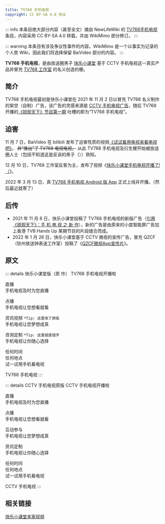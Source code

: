 ```yaml
---
title: TV768 手机电视
copyright: CC BY-SA 4.0 协议
---
```


::: info
本条目绝大部分内容（甚至全文）摘自 NewLifeWiki 的 [TV768手机电视](https://newlifewiki.miraheze.org/wiki/TV768手机电视) 条目，内容采用 CC BY-SA 4.0 转载，并由 WikiMimo 部分修订。
:::

::: warning
本条目有涉及争议性事件的内容。WikiMimo 是一个以事实为记录的个人势 Wiki，因此我们将选择保留 BaiVideo 部分的内容。
:::

**TV768 手机电视**，是由放送圈黑子 [快乐小课堂](/web-fair/tv-broadcasting-weirdo/klxkt.md) 基于 CCTV 手机电视这一真实产品并冒充 [TV768 工作室](../self-media/tv768-studio.md) 的名义创造的梗。

## 简介

TV768 手机电视最初是快乐小课堂在 2021 年 11 月 2 日以冒充 TV768 名义制作的架空（自制）广告，该广告的灵感来源是 [CCTV 手机电视广告](https://www.bilibili.com/video/BV1u3411475X)，随后 TV768 开播的[《锐观天下》节目第一期](https://www.bilibili.com/video/BV1TL4y1q7sm) 吐槽的即为“TV768 手机电视”。

## 迫害

11 月 7 日，BaiVideo 在 bilibili 发布了迫害性质的视频[《试试看用电视来看电视吧》](https://www.bilibili.com/video/BV1eq4y1373H)， ~~并“推出”了 TV768 电视电视，~~ 从此 TV768 手机电视及衍生梗开始被放送圈人士（包括不知道这是反讽的黑子（））熟知。

12 月 10 日，TV768 工作室反客为主，发布了视频《[快乐小课堂手机电视开播了!（](https://www.bilibili.com/video/BV1z34y1X75W/)》。

2022 年 3 月 13 日，真·[TV768 手机电视 Android 版 App](https://t.bilibili.com/637049430832316423) 正式上线并开播。（然后最近就寄了）

## 后传

- 2021 年 11 月 8 日，快乐小课堂投稿了 TV768 手机电视的新版广告（[引用《锐观天下》：手 机 电 视 之 新 作](https://www.bilibili.com/video/BV1Xb4y187Re)），新的广告是由原来的小度智能屏广告加上香港 TVB Hands Up 某期节目的片段缝合而成。
- 2022 年 1 月 26 日，快乐小课堂基于 CCTV 微视的宣传广告，冒充 QZCF（钦州放送钟表迷工作室）投稿了《[QZCF微视App宣传片](https://www.bilibili.com/video/BV1eu41117Ff)》。

## 原文

::: details 快乐小课堂版（原 作）
TV768 手机电视开播啦

直播  
手机电视及时为您直播

点播  
手机电视让您想看就看

资讯视频 `*Tip: 这里改了原版`  
手机电视让您梦想成真

咨询定制 `*Tip: 这里就是错字`  
手机电视让你随心选择

任何时间  
任何地点  
试一试用手机看电视

TV768 手机电视
:::

::: details CCTV 手机电视原版
CCTV 手机电视开播啦

直播  
手机电视及时为您直播

点播  
手机电视让您想看就看

互动参与  
手机电视让您梦想成真

资讯定制  
手机电视让你随心选择

任何时间  
任何地点  
试一试用手机看电视

CCTV 手机电视
:::

## 相关链接

[快乐小课堂本家视频](https://www.bilibili.com/video/BV1hL4y1q7bM)
